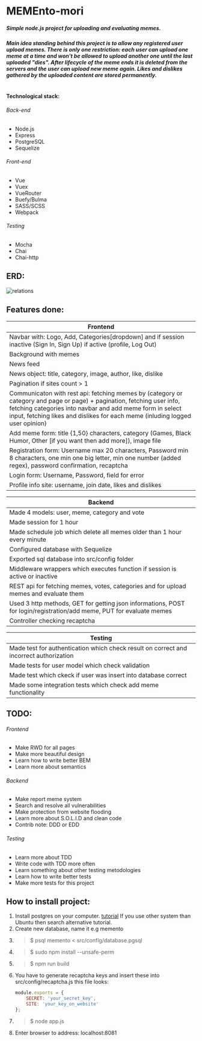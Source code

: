 # MEMEnto-mori

##### Simple node.js project for uploading and evaluating memes. 
##### Main idea standing behind this project is to allow any registered user upload memes. There is only one restriction: each user can upload one meme at a time and won't be allowed to upload another one until the last uploaded "dies". After lifecycle of the meme ends it is deleted from the servers and the user can upload new meme again. Likes and dislikes gathered by the uploaded content are stored permanently. 
#
#### Technological stack:

###### Back-end
* Node.js
* Express
* PostgreSQL
* Sequelize
###### Front-end
* Vue
* Vuex
* VueRouter
* Buefy/Bulma
* SASS/SCSS
* Webpack
###### Testing
* Mocha
* Chai
* Chai-http

## ERD:

![relations](https://i.imgur.com/mhtqD28.png)

## Features done:
|Frontend|
|--------|
|Navbar with: Logo, Add, Categories[dropdown] and if session inactive (Sign In, Sign Up) if active (profile, Log Out)|
|Background with memes|
|News feed|
|News object: title, category, image, author, like, dislike|
|Pagination if sites count > 1|
|Communicaton with rest api: fetching memes by (category or category and page or page) + pagination, fetching user info, fetching categories into navbar and add meme form in select input, fetching likes and dislikes for each meme (inluding logged user opinion)|
|Add meme form: title {1,50} characters, category (Games, Black Humor, Other [if you want then add more]), image file|
|Registration form: Username max 20 characters, Password min 8 characters, one min one big letter, min one number (added regex), password confirmation, recaptcha|
|Login form: Username, Password, field for error|
|Profile info site: username, join date, likes and dislikes|

|Backend|
|-------|
|Made 4 models: user, meme, category and vote|
|Made session for 1 hour|
|Made schedule job which delete all memes older than 1 hour every minute|
|Configured database with Sequelize|
|Exported sql database into src/config folder|
|Middleware wrappers which executes function if session is active or inactive|
|REST api for fetching memes, votes, categories and for upload memes and evaluate them|
|Used 3 http methods, GET for getting json informations, POST for login/registration/add meme, PUT for evaluate memes|
|Controller checking recaptcha|

|Testing|
|-------|
|Made test for authentication which check result on correct and incorrect authorization|
|Made tests for user model which check validation|
|Made test which ckeck if user was insert into database correct|
|Made some integration tests which check add meme functionality|

## TODO:

###### Frontend
* Make RWD for all pages
* Make more beautiful design
* Learn how to write better BEM
* Learn more about semantics

###### Backend
* Make report meme system
* Search and resolve all vulnerabilities
* Make protection from website flooding
* Learn more about S.O.L.I.D and clean code
* Contrib note: DDD or EDD

###### Testing
* Learn more about TDD
* Write code with TDD more often
* Learn something about other testing metodologies
* Learn how to write better tests
* Make more tests for this project

## How to install project:

1. Install postgres on your computer. [tutorial](https://www.digitalocean.com/community/tutorials/how-to-install-and-use-postgresql-on-ubuntu-16-04)
    If you use other system than Ubuntu then search alternative tutorial.
2. Create new database, name it e.g memento
3. > $ psql memento < src/config/database.pgsql
4. > $ sudo npm install --unsafe-perm
5. > $ npm run build
6. You have to generate recaptcha keys and insert these into src/config/recaptcha.js this file looks:
    ```js
    module.exports = {
        SECRET: 'your_secret_key',
        SITE: 'your_key_on_website'
    };
    ```
7. > $ node app.js
8. Enter browser to address: localhost:8081
